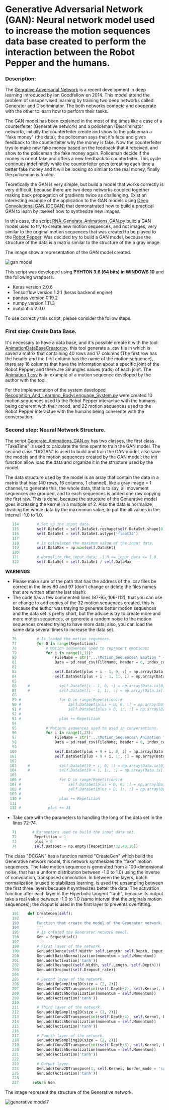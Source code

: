 # Generative Adversarial Network (GAN): Neural network model used to increase the motion sequences data base created to perform the interaction between the Robot Pepper and the humans.

### Description:

The [Genrative Adversarial Network](http://papers.nips.cc/paper/5423-generative-adversarial-nets.pdf) is a recent development in deep learning introduced by Ian Goodfellow en 2014. This model attend the problem of unsupervised learning by training two deep networks called Generator and Discriminator. The both networks compete and cooperate with the other to learn how to perform their tasks.

The GAN model has been explained in the most of the times like a case of a counterfeiter (Generative network) and a policeman (Discriminator network), initially the counterfeiter create and show to the policeman a "fake money" (the data); the policeman says that it's face and gives feedback to the counterfeiter why the money is fake. Now the counterfeiter trys to make new fake money based on the feedback that it received, and show to the policeman the fake money again. Policeman decide if the money is or not fake and offers a new feedback to counterfeiter. This cycle continues indefinitely while the counterfeiter goes tcreating each time a better fake money and it will be looking so similar to the real money, finally the policeman is fooled.

Teoretically the GAN is very simple, but build a model that works correctly is very difficult, because there are two deep networks coupled together making back propagation of gradients twice as challenging. Exist an interesting example of the application to the GAN models using [Deep Convolutional GAN (DCGAN)](https://arxiv.org/pdf/1511.06434.pdf%C3%AF%C2%BC%E2%80%B0) that demonstrated how to build a practical GAN to learn by itselvef how to synthesize new images.

In this case, the script [RNA_Generate_Animations_GAN.py](https://github.com/Ing-Mk-FranJa07/SYSTEM-OF-HUMAN-HUMANID-INTERACTION-THROUGH-THE-RECOGNITION-AND-LEARNING-OF-BODY-LANGUAGE/blob/master/Nueral%20Networks/Create%20Motion%20Sequences/RNA_Generate_Animations_GAN.py) build a GAN model used to try to create new motion sequences, and not images, very similar to the original motion sequences that was created to be played to the [Robot Pepper](https://www.ald.softbankrobotics.com/en/robots/pepper). Was decided try to build a GAN model, because the structure of the data is a matrix similar to the structure of the a gray image.

The image show a representation of the GAN model created.

![gan model](https://user-images.githubusercontent.com/31509775/32291493-3500cbd2-bf0b-11e7-8102-68e7da40dbc6.PNG)

This script was developed using **PYHTON 3.6 (64 bits) in WINDOWS 10** and the following wrappers.
* Keras version 2.0.6
* Tensorflow version 1.2.1 (keras backend engine)
* pandas version 0.19.2
* numpy version 1.11.3
* matplotlib 2.0.0

To use correctly this script, please consider the follow steps.

### First step: Create Data Base.

It's necessary to have a data base, and it's possible create it with the tool: [AnimationDataBaseCreator.py](https://github.com/Ing-Mk-FranJa07/SYSTEM-OF-HUMAN-HUMANID-INTERACTION-THROUGH-THE-RECOGNITION-AND-LEARNING-OF-BODY-LANGUAGE/tree/master/Motion%20Sequences%20Data%20Base%20Creator), this tool generate a .csv file in which is saved a matrix that containing 40 rows and 17 columns (The first row has the header and the first column has the name of the motion sequence), there are 16 columns that have the information about a specific joint of the Robot Pepper; and there are 39 angles values (rads) of each joint. The [Animation 1.csv](https://github.com/Ing-Mk-FranJa07/SYSTEM-OF-HUMAN-HUMANID-INTERACTION-THROUGH-THE-RECOGNITION-AND-LEARNING-OF-BODY-LANGUAGE/blob/master/Motion%20Sequences%20Data%20Base%20Creator/Motion%20Sequences/Animation%201.csv) is an example of a motion sequence developed by the author with the tool.

For the implementation of the system developed [Recognition_And_Learning_BodyLenguage_System.py](https://github.com/Ing-Mk-FranJa07/SYSTEM-OF-HUMAN-HUMANID-INTERACTION-THROUGH-THE-RECOGNITION-AND-LEARNING-OF-BODY-LANGUAGE/tree/master/Complet%20Project) were created 10 motion sequences used to the Robot Pepper interactue with the humans being coherent with their mood, and 22 motion sequences used to the Robot Pepper interactue with the humans being coherente with the conversation.

### Second step: Neural Network Structure.

The script [Generate_Animations_GAN.py](https://github.com/Ing-Mk-FranJa07/SYSTEM-OF-HUMAN-HUMANID-INTERACTION-THROUGH-THE-RECOGNITION-AND-LEARNING-OF-BODY-LANGUAGE/blob/master/Nueral%20Networks/Create%20Motion%20Sequences/RNA_Generate_Animations_GAN.py) has two classes, the first class "TakeTime" is used to calculate the time spent to train the GAN model. The second class "DCGAN" is used to build and train the GAN model, also save the models and the motion sequences created by the GAN model; the init function allow load the data and organize it in the structure used by the model.

The data structure used by the model is an array that contain the data in a matrix that has: (40 rows, 16 columns, 1 channel), like a gray image = 1 channel, to generate this, the whole data, that is to say, all movement sequences are grouped, and to each sequences is added one raw copying the first raw. This is done, because the structure of the Generative model goes increasing the kernel in a multiple of 2. Also the data is normalize, dividing the whole data by the maximmun value, to put the all values in the interval -1.0 to 1.0.
```python
   114        # Set up the input data.
   115        self.DataSet = self.DataSet.reshape(self.DataSet.shape[0], self.DataSet.shape[1], self.DataSet.shape[2], 1)
   116        self.DataSet = self.DataSet.astype('float32')
   117
   118        # Is calculated the maximum value of the input data.
   119        self.DataMax = np.max(self.DataSet)
   120        
   121        # Normalize the input data; -1.0 <= input data <= 1.0.
   122        self.DataSet = self.DataSet / self.DataMax
```
**WARNINGS**
* Please make sure of the path that has the address of the .csv files be correct in the lines 80 and 97 (don't change or delete the files names that are written after the last slash):
* The code has a few commented lines (87-95, 106-112), that you can use or change to add copies of the 32 motion sequences created, this is because the author was traying to generete better motion sequences and the data set is pretty short, but the advice is try to create more and more motion sequences, or generete a random noise to the motion sequences created trying to have more data; also, you can load the same data several times to increase the data set.
```python
   76         # Is loaded the motion sequences.
   77         for D in range(Repetition):
   78             # Motion sequences used to represent emotions:
   79             for i in range(1,11):                
   80                 FileName = str("...\Motion_Sequences\ Emotion " + str(i) + ".csv")
   81                 Data = pd.read_csv(FileName, header = 0, index_col = 0)
   82
   83                 self.DataSet[plus + i - 1, 0, :] = np.array(Data.ix[0,:])
   84                 self.DataSet[plus + i - 1, 1:, :] = np.array(Data.ix[:,:])
   85
   86     #             self.DataSet[i - 1, 0, :] = np.array(Data.ix[0,:])
   87     #             self.DataSet[i - 1, 1:, :] = np.array(Data.ix[:,:])
   88
   89 #                 for D in range(Repetition):#                      
   90 #                     self.DataSet[plus + D, 0, :] = np.array(Data.ix[0,:])
   91 #                     self.DataSet[plus + D, 1:, :] = np.array(Data.ix[:,:])
   92 #              
   93 #                 plus += Repetition
   94
   95             # Motions sequences used to used in conversations.
   96             for i in range(1,23):                 
   97                 FileName = str("...\Motion_Sequences\ Animation " + str(i) + ".csv")
   98                 Data = pd.read_csv(FileName, header = 0, index_col = 0)
   99
  100                 self.DataSet[plus + 9 + i, 0, :] = np.array(Data.ix[0,:])
  101                 self.DataSet[plus + 9 + i, 1:, :] = np.array(Data.ix[:,:])
  102
  103     #             self.DataSet[9 + i, 0, :] = np.array(Data.ix[0,:])
  104     #             self.DataSet[9 + i, 1:, :] = np.array(Data.ix[:,:])
  105
  106 #                 for D in range(Repetition):#                   
  107 #                     self.DataSet[plus + D, 0, :] = np.array(Data.ix[0,:])
  108 #                     self.DataSet[plus + D, 1:, :] = np.array(Data.ix[:,:])
  109 #                  
  110 #                 plus += Repetition
  111
  112 #            plus += 31
```
* Take care with the parameters to handling the long of the data set in the lines 72-74.
```python
   71       # Parameters used to build the input data set.
   72        Repetition = 1                                                          # Variable used to increase the original animation in the input data.
   73        plus = 0                                                                # Variable used to increase the original animation in the input data.
   74        self.DataSet = np.empty([Repetition*32,40,16])                          # Input Data.
```
The class "DCGAN" has a function named "CreateGen" which build the Generative network model, this network synthesizes the "fake" motion sequences. The fake motion sequence is generated from a 100-dimensional noise, that has a uniform distribution between -1.0 to 1.0) using the inverse of convolution, transposed convolution. In between the layers, batch normalization is used to stabilizes learning, is used the upsampling between the first three layers because it synthesizes better the data. The activation function after each layer is the Hiperbolic tangent "tanh", because its output take a real value between -1.0 to 1.0 (same interval that the originals motion sequences); the droput is used in the first layer to prevents overfitting. 
```python
   191    def CreateGen(self):
   192        '''
   193        Function that create the model of the Generator network.
   194        '''
   195        # Is created the Generator network model.
   196        Gen = Sequential()
   197        
   198        # First layer of the network.
   199        Gen.add(Dense(self.Width* self.Length* self.Depth, input_dim = self.Input_Gen))
   200        Gen.add(BatchNormalization(momentum = self.Momentum))
   201        Gen.add(Activation('tanh'))
   202        Gen.add(Reshape((self.Width, self.Length, self.Depth))) 
   203        Gen.add(Dropout(self.Dropout_rate))
   204        
   205        # Second layer of the network.
   206        Gen.add(UpSampling2D(size = (2, 2)))
   207        Gen.add(Conv2DTranspose(int(self.Depth/2), self.Kernel, border_mode = 'same'))
   208        Gen.add(BatchNormalization(momentum = self.Momentum))
   209        Gen.add(Activation('tanh'))
   210        
   211        # Third layer of the network.
   212        Gen.add(UpSampling2D(size = (2, 2)))
   213        Gen.add(Conv2DTranspose(int(self.Depth/4), self.Kernel, border_mode = 'same'))
   214        Gen.add(BatchNormalization(momentum = self.Momentum))
   215        Gen.add(Activation('tanh'))
   216        
   217        # Fourth layer of the network.
   218        Gen.add(UpSampling2D(size = (2, 2)))
   219        Gen.add(Conv2DTranspose(int(self.Depth/8), self.Kernel, border_mode = 'same'))
   220        Gen.add(BatchNormalization(momentum = self.Momentum))
   221        Gen.add(Activation('tanh'))
   222       
   223        # Output layer.
   224        Gen.add(Conv2DTranspose(1, self.Kernel, border_mode = 'same'))
   235        Gen.add(Activation('tanh'))
   226        
   227      return Gen
```
The image represent the structure of the Generative network.

![generative model7](https://user-images.githubusercontent.com/31509775/32303654-e7969c1e-bf37-11e7-83f8-d0871afc6ae4.PNG)


